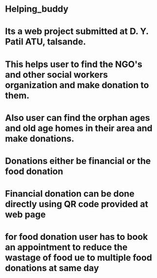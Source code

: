 ﻿# Helping_buddy
# Its a web project submitted at D. Y. Patil ATU, talsande.
# This helps user to find the NGO's and other social workers organization and make donation to them.
# Also user can find the orphan ages and old age homes in their area and make donations.
# Donations  either be financial or the food donation
# Financial donation can be done directly using QR code provided at web page
# for food donation user has to book an appointment to reduce the wastage of food ue to multiple food donations at same day

